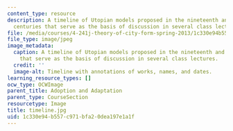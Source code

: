 ```yaml
---
content_type: resource
description: A timeline of Utopian models proposed in the nineteenth and twentieth
  centuries that serve as the basis of discussion in several class lectures.
file: /media/courses/4-241j-theory-of-city-form-spring-2013/1c330e94b557c971bfa20dea197e1a1f_timeline.jpg
file_type: image/jpeg
image_metadata:
  caption: A timeline of Utopian models proposed in the nineteenth and twentieth centuries
    that serve as the basis of discussion in several class lectures.
  credit: ''
  image-alt: Timeline with annotations of works, names, and dates.
learning_resource_types: []
ocw_type: OCWImage
parent_title: Adoption and Adaptation
parent_type: CourseSection
resourcetype: Image
title: timeline.jpg
uid: 1c330e94-b557-c971-bfa2-0dea197e1a1f
---
```


